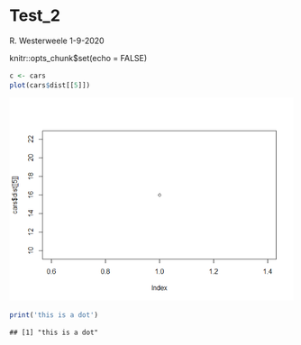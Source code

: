 Test\_2
================
R. Westerweele
1-9-2020

knitr::opts\_chunk$set(echo = FALSE)

``` r
c <- cars
plot(cars$dist[[5]])
```

![](test_2_files/figure-gfm/%7Br%7D-1.png)<!-- -->

``` r
print('this is a dot')
```

    ## [1] "this is a dot"
